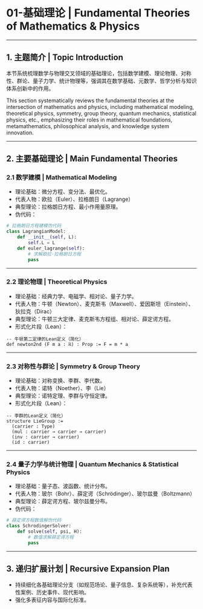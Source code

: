 
# 01-基础理论 | Fundamental Theories of Mathematics & Physics

---

## 1. 主题简介 | Topic Introduction

本节系统梳理数学与物理交叉领域的基础理论，包括数学建模、理论物理、对称性、群论、量子力学、统计物理等，强调其在数学基础、元数学、哲学分析与知识体系创新中的作用。

This section systematically reviews the fundamental theories at the intersection of mathematics and physics, including mathematical modeling, theoretical physics, symmetry, group theory, quantum mechanics, statistical physics, etc., emphasizing their roles in mathematical foundations, metamathematics, philosophical analysis, and knowledge system innovation.

---

## 2. 主要基础理论 | Main Fundamental Theories

### 2.1 数学建模 | Mathematical Modeling

- 理论基础：微分方程、变分法、最优化。
- 代表人物：欧拉（Euler）、拉格朗日（Lagrange）
- 典型理论：拉格朗日方程、最小作用量原理。
- 伪代码：

```python
# 拉格朗日方程建模伪代码
class LagrangianModel:
    def __init__(self, L):
        self.L = L
    def euler_lagrange(self):
        # 求解欧拉-拉格朗日方程
        pass
```

---

### 2.2 理论物理 | Theoretical Physics

- 理论基础：经典力学、电磁学、相对论、量子力学。
- 代表人物：牛顿（Newton）、麦克斯韦（Maxwell）、爱因斯坦（Einstein）、狄拉克（Dirac）
- 典型理论：牛顿三大定律、麦克斯韦方程组、相对论、薛定谔方程。
- 形式化片段（Lean）：

```lean
-- 牛顿第二定律的Lean定义（简化）
def newton2nd (F m a : ℝ) : Prop := F = m * a
```

---

### 2.3 对称性与群论 | Symmetry & Group Theory

- 理论基础：对称变换、李群、李代数。
- 代表人物：诺特（Noether）、李（Lie）
- 典型理论：诺特定理、李群与守恒定律。
- 形式化片段（Lean）：

```lean
-- 李群的Lean定义（简化）
structure LieGroup :=
  (carrier : Type)
  (mul : carrier → carrier → carrier)
  (inv : carrier → carrier)
  (id : carrier)
```

---

### 2.4 量子力学与统计物理 | Quantum Mechanics & Statistical Physics

- 理论基础：量子态、波函数、统计分布。
- 代表人物：玻尔（Bohr）、薛定谔（Schrödinger）、玻尔兹曼（Boltzmann）
- 典型理论：薛定谔方程、玻尔兹曼分布。
- 伪代码：

```python
# 薛定谔方程数值解伪代码
class SchrodingerSolver:
    def solve(self, psi, H):
        # 数值求解薛定谔方程
        pass
```

---

## 3. 递归扩展计划 | Recursive Expansion Plan

- 持续细化各基础理论分支（如规范场论、量子信息、复杂系统等），补充代表性案例、历史事件、现代影响。
- 强化多表征内容与国际化标准。
